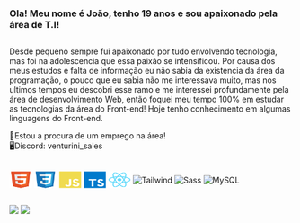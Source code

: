 ### Ola! Meu nome é João, tenho 19 anos e sou apaixonado pela área de T.I! 
##
Desde pequeno sempre fui apaixonado por tudo envolvendo tecnologia, mas foi na adolescencia que essa paixão se intensificou. Por causa dos meus estudos e falta de informação eu não sabia da existencia da área da programação, o pouco que eu sabia não me interessava muito, mas nos ultimos tempos eu descobri esse ramo e me interessei profundamente pela área de desenvolvimento Web, então foquei meu tempo 100% em estudar as tecnologias da área do Front-end! Hoje tenho conhecimento em algumas linguagens do Front-end.

🤝Estou a procura de um emprego na área!<br> 
🖥Discord: venturini_sales<br>

<div style="display: inline_block"><br>
   <img align="center" alt="HTML" height="30" width="40" src="https://raw.githubusercontent.com/devicons/devicon/master/icons/html5/html5-original.svg">
   <img align="center" alt="CSS" height="30" width="40" src="https://raw.githubusercontent.com/devicons/devicon/master/icons/css3/css3-original.svg">
  <img align="center" alt="Javascript" height="30" width="40" src="https://raw.githubusercontent.com/devicons/devicon/master/icons/javascript/javascript-plain.svg">
  <img align="center" alt="Typescript" height="30" width="40" src="https://raw.githubusercontent.com/devicons/devicon/master/icons/typescript/typescript-plain.svg">
  <img align="center" alt="React" height="30" width="40" src="https://raw.githubusercontent.com/devicons/devicon/master/icons/react/react-original.svg">
  <img align="center" alt="Tailwind" height="30" width="40" src="https://cdn.jsdelivr.net/gh/devicons/devicon@latest/icons/tailwindcss/tailwindcss-original.svg" />
  <img align="center" alt="Sass" height="30" width="40" src="https://cdn.jsdelivr.net/gh/devicons/devicon@latest/icons/sass/sass-original.svg" />
   <img align="center" alt="MySQL" height="30" width="40" src="https://cdn.jsdelivr.net/gh/devicons/devicon@latest/icons/mysql/mysql-original.svg" />
</div>

##

<div> 
  
  <a href="https://www.linkedin.com/in/jo%C3%A3o-pedro-venturini-sales-462600258/" target="_blank"><img src="https://img.shields.io/badge/-LinkedIn-%230077B5?style=for-the-badge&logo=linkedin&logoColor=white" target="_blank"></a> 
  <a href="https://api.whatsapp.com/send?phone=5521978915683" target="_blank"><img src="https://img.shields.io/badge/WhatsApp-25D366?style=for-the-badge&logo=whatsapp&logoColor=white"></a>
  
</div>
